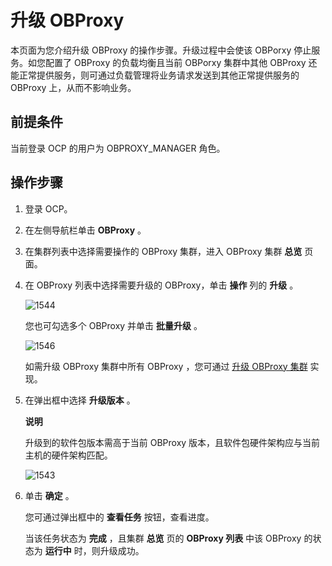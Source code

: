 # 升级 OBProxy

本页面为您介绍升级 OBProxy 的操作步骤。升级过程中会使该 OBPorxy 停止服务。如您配置了 OBProxy 的负载均衡且当前 OBPorxy 集群中其他 OBProxy 还能正常提供服务，则可通过负载管理将业务请求发送到其他正常提供服务的 OBProxy 上，从而不影响业务。

## 前提条件

当前登录 OCP 的用户为 OBPROXY_MANAGER 角色。

## 操作步骤

1. 登录 OCP。

2. 在左侧导航栏单击 **OBProxy** 。

3. 在集群列表中选择需要操作的 OBProxy 集群，进入 OBProxy 集群 **总览** 页面。

4. 在 OBProxy 列表中选择需要升级的 OBProxy，单击 **操作** 列的 **升级** 。

   ![1544](https://help-static-aliyun-doc.aliyuncs.com/assets/img/zh-CN/9434487361/p358534.png)

   您也可勾选多个 OBProxy 并单击 **批量升级** 。

   ![1546](https://help-static-aliyun-doc.aliyuncs.com/assets/img/zh-CN/9434487361/p358538.png)

   如需升级 OBProxy 集群中所有 OBProxy ，您可通过 [升级 OBProxy 集群](../800.obproxy-management/1200.upgrade-the-obproxy-cluster.md) 实现。

5. 在弹出框中选择 **升级版本** 。

   **说明**

   升级到的软件包版本需高于当前 OBProxy 版本，且软件包硬件架构应与当前主机的硬件架构匹配。

   ![1543](https://help-static-aliyun-doc.aliyuncs.com/assets/img/zh-CN/9434487361/p358529.png)

6. 单击 **确定** 。

   您可通过弹出框中的 **查看任务** 按钮，查看进度。

   当该任务状态为 **完成** ，且集群 **总览** 页的 **OBProxy 列表** 中该 OBProxy 的状态为 **运行中** 时，则升级成功。
